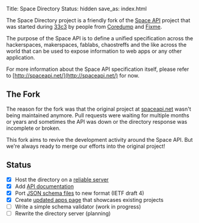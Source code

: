 Title: Space Directory
Status: hidden
save_as: index.html

The Space Directory project is a friendly fork of the
[Space API](http://spaceapi.net/) project that was started during
[33c3](https://en.wikipedia.org/wiki/Chaos_Communication_Congress) by people
from [Coredump](https://www.coredump.ch/) and [Fixme](https://fixme.ch/).

The purpose of the Space API is to define a unified specification across the
hackerspaces, makerspaces, fablabs, chaostreffs and the like across the world
that can be used to expose information to web apps or any other application.

For more information about the Space API specification itself, please refer to
[http://spaceapi.net/](http://spaceapi.net/) for now.

## The Fork

The reason for the fork was that the original project at
[spaceapi.net](http://spaceapi.net/) wasn't being maintained anymore. Pull
requests were waiting for multiple months or years and sometimes the API was
down or the directory response was incomplete or broken.

This fork aims to revive the development activity around the Space API. But
we're always ready to merge our efforts into the original project!

## Status

- [x] Host the directory on a [reliable server](https://spaceapi.fixme.ch/)
- [x] Add [API documentation](/pages/docs.html)
- [x] Port [JSON schema files](https://github.com/spacedirectory/schema) to new format (IETF draft 4)
- [x] Create [updated apps page](/pages/apps.html) that showcases existing projects
- [ ] Write a simple schema validator (work in progress)
- [ ] Rewrite the directory server (planning)
